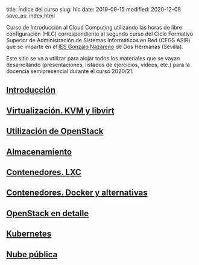 title: Índice del curso
slug: hlc
date: 2019-09-15
modified: 2020-12-08
save_as: index.html

Curso de Introducción al Cloud Computing utilizando las horas de libre
configuración (HLC) correspondiente al segundo curso del Ciclo
Formativo Superior de Administración de Sistemas Informáticos en Red
(CFGS ASIR) que se imparte en el
[IES Gonzalo Nazareno](https://dit.gonzalonazareno.org) de Dos
Hermanas (Sevilla).

Este sitio se va a utilizar para alojar todos los materiales que se
vayan desarrollando (presentaciones, listados de ejercicios, vídeos,
etc.) para la docencia semipresencial durante el curso 2020/21.

## [Introducción](/intro/)

## [Virtualización. KVM y libvirt](/virt/)

## [Utilización de OpenStack](/openstack/)

## [Almacenamiento](/alm/)

## [Contenedores. LXC](/cont1/)

## [Contenedores. Docker y alternativas](/cont2/)

## [OpenStack en detalle](/openstack2/)

## [Kubernetes](/k8s/)

## [Nube pública](/publica/)

